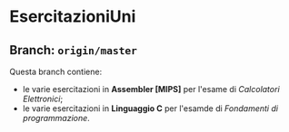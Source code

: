 # EsercitazioniUni
## Branch: ```origin/master```
 Questa branch contiene: 
  - le varie esercitazioni in **Assembler [MIPS]** per l'esame di *Calcolatori Elettronici*;
  - le varie esercitazioni in **Linguaggio C** per l'esamde di *Fondamenti di programmazione*.

